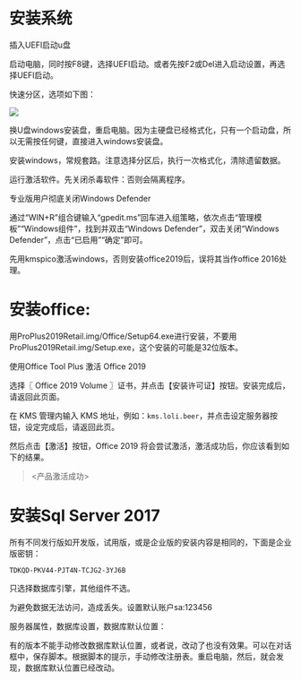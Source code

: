 # 安装系统

插入UEFI启动u盘

启动电脑，同时按F8键，选择UEFI启动。或者先按F2或Del进入启动设置，再选择UEFI启动。

快速分区，选项如下图：

![](./kuaisufenqu.bmp)

换U盘windows安装盘，重启电脑。因为主硬盘已经格式化，只有一个启动盘，所以无需按任何键，直接进入windows安装盘。

安装windows，常规套路。注意选择分区后，执行一次格式化，清除遗留数据。

运行激活软件。先关闭杀毒软件：否则会隔离程序。

专业版用户彻底关闭Windows Defender

通过“WIN+R”组合键输入“gpedit.ms”回车进入组策略，依次点击“管理模板”“Windows组件”，找到并双击“Windows Defender”，双击关闭“Windows Defender”，点击“已启用”“确定”即可。

先用kmspico激活windows，否则安装office2019后，误将其当作office 2016处理。

# 安装office:

用ProPlus2019Retail.img/Office/Setup64.exe进行安装，不要用ProPlus2019Retail.img/Setup.exe，这个安装的可能是32位版本。

使用Office Tool Plus 激活 Office 2019

选择〖 Office 2019 Volume 〗证书，并点击【安装许可证】按钮。安装完成后，请返回此页面。

在 KMS 管理内输入 KMS 地址，例如：`kms.loli.beer`，并点击设定服务器按钮，设定完成后，请返回此页。

然后点击【激活】按钮，Office 2019 将会尝试激活，激活成功后，你应该看到如下的结果。

> <产品激活成功>

# 安装Sql Server 2017

所有不同发行版如开发版，试用版，或是企业版的安装内容是相同的，下面是企业版密钥：

```
TDKQD-PKV44-PJT4N-TCJG2-3YJ6B
```

只选择数据库引擎，其他组件不选。

为避免数据无法访问，造成丢失。设置默认账户sa:123456

服务器属性，数据库设置，数据库默认位置：

有的版本不能手动修改数据库默认位置，或者说，改动了也没有效果。可以在对话框中，保存脚本。根据脚本的提示，手动修改注册表。重启电脑，然后，就会发现，数据库默认位置已经改动。